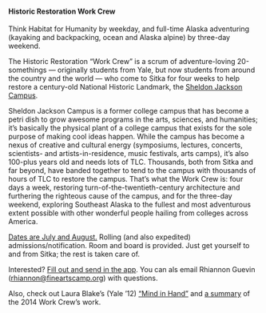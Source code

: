 #### Historic Restoration Work Crew

Think Habitat for Humanity by weekday, and full-time Alaska adventuring (kayaking and backpacking, ocean and Alaska alpine) by three-day weekend.

The Historic Restoration “Work Crew” is a scrum of adventure-loving 20-somethings — originally students from Yale, but now students from around the country and the world — who come to Sitka for four weeks to help restore a century-old National Historic Landmark, the [Sheldon Jackson Campus](http://fineartscamp.org/facilities/).

Sheldon Jackson Campus is a former college campus that has become a petri dish to grow awesome programs in the arts, sciences, and humanities; it’s basically the physical plant of a college campus that exists for the sole purpose of making cool ideas happen.
While the campus has become a nexus of creative and cultural energy (symposiums, lectures, concerts, scientists- and artists-in-residence, music festivals, arts camps), it’s also 100-plus years old and needs lots of TLC. Thousands, both from Sitka and far beyond, have banded together to tend to the campus with thousands of hours of TLC to restore the campus. That’s what the Work Crew is: four days a week, restoring turn-of-the-twentieth-century architecture and furthering the righteous cause of the campus, and for the three-day weekend, exploring Southeast Alaska to the fullest and most adventurous extent possible with other wonderful people hailing from colleges across America.

[Dates are July and August.](http://fineartscamp.org/programs/historic-restoration/) Rolling (and also expedited) admissions/notification. Room and board is provided. Just get yourself to and from Sitka; the rest is taken care of.

Interested? [Fill out and send in the app](https://sitkafinearts.campintouch.com/ui/forms/application/staff/App). You can als email Rhiannon Guevin (rhiannon@fineartscamp.org) with questions.

Also, check out Laura Blake’s (Yale ’12) [“Mind in Hand”](http://www.thenewjournalatyale.com/2012/09/mind-in-hand/) and [a summary](http://fineartscamp.org/wp-content/uploads/2012/12/Sitka-Historic-Restoration-Internship-2014-Summary.pdf) of the 2014 Work Crew’s work.
